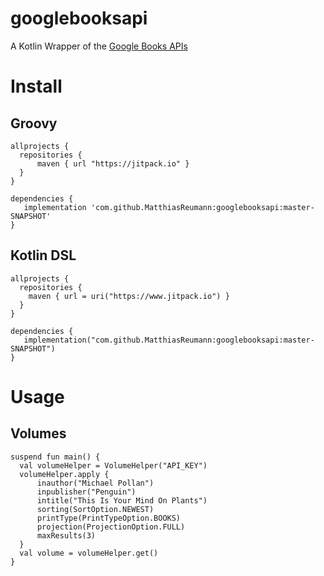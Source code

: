 # googlebooksapi
A Kotlin Wrapper of the [Google Books APIs](https://developers.google.com/books)

# Install

## Groovy
```
allprojects {
  repositories {
      maven { url "https://jitpack.io" }
  }
}

dependencies {
   implementation 'com.github.MatthiasReumann:googlebooksapi:master-SNAPSHOT'
}
```

## Kotlin DSL

```
allprojects {
  repositories {
    maven { url = uri("https://www.jitpack.io") }
  }
}

dependencies {
   implementation("com.github.MatthiasReumann:googlebooksapi:master-SNAPSHOT")
}
```

# Usage

## Volumes

```
suspend fun main() {
  val volumeHelper = VolumeHelper("API_KEY")
  volumeHelper.apply {
      inauthor("Michael Pollan")
      inpublisher("Penguin")
      intitle("This Is Your Mind On Plants")
      sorting(SortOption.NEWEST)
      printType(PrintTypeOption.BOOKS)
      projection(ProjectionOption.FULL)
      maxResults(3)
  }
  val volume = volumeHelper.get()
}
